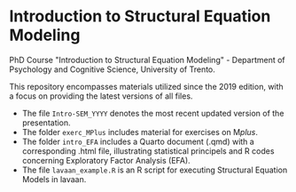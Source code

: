 # Introduction to Structural Equation Modeling

PhD Course "Introduction to Structural Equation Modeling" - Department of Psychology and Cognitive Science, University of Trento.

This repository encompasses materials utilized since the 2019 edition, with a focus on providing the latest versions of all files.

- The file `Intro-SEM_YYYY` denotes the most recent updated version of the presentation.
- The folder `exerc_MPlus` includes material for exercises on M*plus*.
- The folder `intro_EFA` includes a Quarto document (.qmd) with a corresponding .html file, illustrating statistical principels and R codes concerning Exploratory Factor Analysis (EFA).
- The file `lavaan_example.R` is an R script for executing Structural Equation Models in lavaan.
